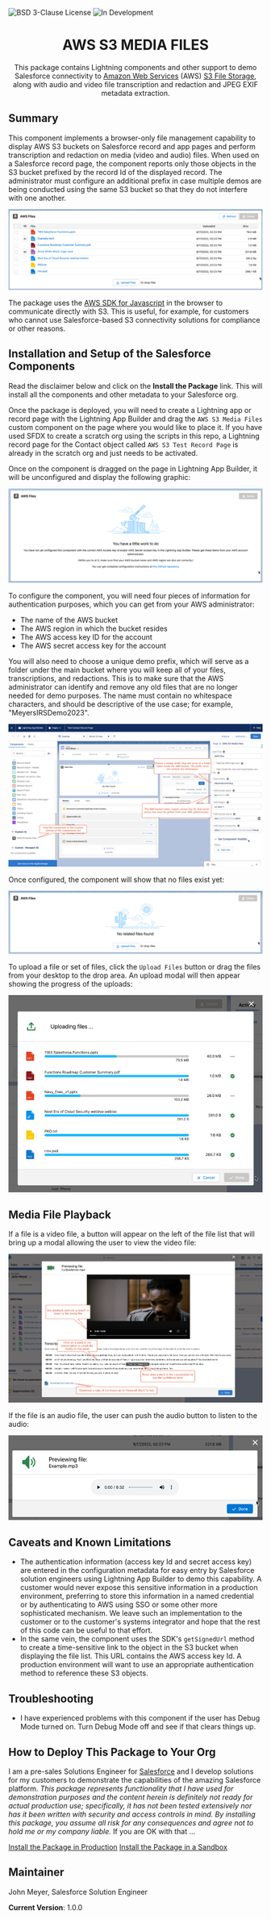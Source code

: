![BSD 3-Clause License](https://img.shields.io/badge/license-BSD%203--Clause-success) ![In Development](https://img.shields.io/badge/status-Released-success)

<h1 align="center">AWS S3 MEDIA FILES</h1>
<p align="center">
This package contains Lightning components and other support to demo Salesforce connectivity to <a href="https://aws.amazon.com">Amazon Web Services</a> (AWS) <a href="https://aws.amazon.com/aws/s3">S3 File Storage</a>, along with audio and video file transcription and redaction and JPEG EXIF metadata extraction.
</p>

## Summary

This component implements a browser-only file management capability to display AWS S3 buckets on Salesforce record and app pages and perform transcription and redaction on media (video and audio) files. When used on a Salesforce record page, the component reports only those objects in the S3 bucket prefixed by the record Id of the displayed record. The administrator must configure an additional prefix in case multiple demos are being conducted using the same S3 bucket so that they do not interfere with one another.

![File List](images/File_List.png)

The package uses the [AWS SDK for Javascript](https://docs.aws.amazon.com/sdk-for-javascript/v2/developer-guide/welcome.html) in the browser to communicate directly with S3. This is useful, for example, for customers who cannot use Salesforce-based S3 connectivity solutions for compliance or other reasons.

## Installation and Setup of the Salesforce Components

Read the disclaimer below and click on the **Install the Package** link. This will install all the components and other metadata to your Salesforce org.

Once the package is deployed, you will need to create a Lightning app or record page with the Lightning App Builder and drag the `AWS S3 Media Files` custom component on the page where you would like to place it. If you have used SFDX to create a scratch org using the scripts in this repo, a Lightning record page for the Contact object called `AWS S3 Test Record Page` is already in the scratch org and just needs to be activated.

Once on the component is dragged on the page in Lightning App Builder, it will be unconfigured and display the following graphic:

![Unconfigured Component](images/Unconfigured_Component.png)

To configure the component, you will need four pieces of information for authentication purposes, which you can get from your AWS administrator:

- The name of the AWS bucket
- The AWS region in which the bucket resides
- The AWS access key ID for the account
- The AWS secret access key for the account

You will also need to choose a unique demo prefix, which will serve as a folder under the main bucket where you will keep all of your files, transcriptions, and redactions. This is to make sure that the AWS administrator can identify and remove any old files that are no longer needed for demo purposes. The name must contain no whitespace characters, and should be descriptive of the use case; for example, "MeyersIRSDemo2023".

![App Builder](images/App_Builder.png)

Once configured, the component will show that no files exist yet:

![No Files Found](images/No_Files_Found.png)

To upload a file or set of files, click the `Upload Files` button or drag the files from your desktop to the drop area. An upload modal will then appear showing the progress of the uploads:

![Upload](images/Upload.png)

## Media File Playback

If a file is a video file, a button will appear on the left of the file list that will bring up a modal allowing the user to view the video file:

![Video Playback](images/Video_Playback.png)

If the file is an audio file, the user can push the audio button to listen to the audio:

![Audio Playback](images/Audio_Playback.png)

## Caveats and Known Limitations

- The authentication information (access key Id and secret access key) are entered in the configuration metadata for easy entry by Salesforce solution engineers using Lightning App Builder to demo this capability. A customer would never expose this sensitive information in a production environment, preferring to store this information in a named credential or by authenticating to AWS using SSO or some other more sophisticated mechanism. We leave such an implementation to the customer or to the customer's systems integrator and hope that the rest of this code can be useful to that effort.
- In the same vein, the component uses the SDK's `getSignedUrl` method to create a time-sensitive link to the object in the S3 bucket when displaying the file list. This URL contains the AWS access key Id. A production environment will want to use an appropriate authentication method to reference these S3 objects.

## Troubleshooting

- I have experienced problems with this component if the user has Debug Mode turned on. Turn Debug Mode off and see if that clears things up.

## How to Deploy This Package to Your Org

I am a pre-sales Solutions Engineer for [Salesforce](https://www.salesforce.com) and I develop solutions for my customers to demonstrate the capabilities of the amazing Salesforce platform. _This package represents functionality that I have used for demonstration purposes and the content herein is definitely not ready for actual production use; specifically, it has not been tested extensively nor has it been written with security and access controls in mind. By installing this package, you assume all risk for any consequences and agree not to hold me or my company liable._ If you are OK with that ...

[Install the Package in Production](https://login.salesforce.com/packaging/installPackage.apexp?p0=04t2E000003smq0QAA)
[Install the Package in a Sandbox](https://test.salesforce.com/packaging/installPackage.apexp?p0=04t2E000003smq0QAA)

## Maintainer

John Meyer, Salesforce Solution Engineer

**Current Version**: 1.0.0
